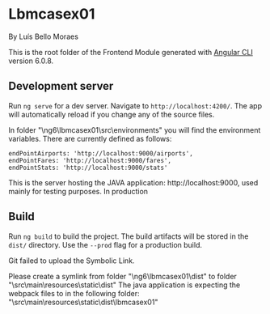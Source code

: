 # Lbmcasex01

By Luís Bello Moraes

This is the root folder of the Frontend Module generated with [Angular CLI](https://github.com/angular/angular-cli) version 6.0.8.

## Development server

Run `ng serve` for a dev server. Navigate to `http://localhost:4200/`. The app will automatically reload if you change any of the source files.

In folder "\ng6\lbmcasex01\src\environments" you will find the environment variables. There are currently defined as follows:

    endPointAirports: 'http://localhost:9000/airports',
    endPointFares: 'http://localhost:9000/fares',
    endPointStats: 'http://localhost:9000/stats'

This is the server hosting the JAVA application: http://localhost:9000, used mainly for testing purposes.
In production 

## Build

Run `ng build` to build the project. The build artifacts will be stored in the `dist/` directory. Use the `--prod` flag for a production build.

Git failed to upload the Symbolic Link.

Please create a symlink  from folder "\ng6\lbmcasex01\dist" to folder "\src\main\resources\static\dist"
The java application is expecting the webpack files to in the following folder: "\src\main\resources\static\dist\lbmcasex01"